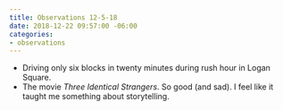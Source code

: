 ```yaml
---
title: Observations 12-5-18
date: 2018-12-22 09:57:00 -06:00
categories:
- observations
---
```


- Driving only six blocks in twenty minutes during rush hour in Logan Square.
- The movie *Three Identical Strangers*. So good (and sad). I feel like it taught me something about storytelling.